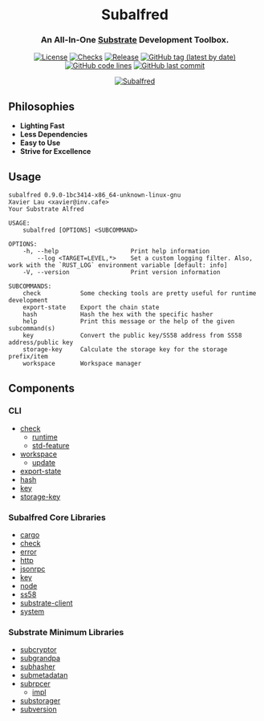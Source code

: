 <div align="center">

<!-- Logo -->
<!-- ![Subalfred]() -->

# Subalfred
### An All-In-One [Substrate](https://github.com/paritytech/substrate) Development Toolbox.

[![License](https://img.shields.io/badge/License-GPLv3-blue.svg)](https://www.gnu.org/licenses/gpl-3.0)
[![Checks](https://github.com/hack-ink/subalfred/workflows/checks/badge.svg?branch=main)](https://github.com/hack-ink/subalfred/actions/workflows/ci.yml)
[![Release](https://github.com/hack-ink/subalfred/workflows/release/badge.svg?branch=main)](https://github.com/hack-ink/subalfred/actions/workflows/ci.yml)
[![GitHub tag (latest by date)](https://img.shields.io/github/v/tag/hack-ink/subalfred)](https://github.com/hack-ink/subalfred/tags)
[![GitHub code lines](https://tokei.rs/b1/github/hack-ink/subalfred)](https://github.com/hack-ink/subalfred)
[![GitHub last commit](https://img.shields.io/github/last-commit/hack-ink/subalfred?color=red&style=plastic)](https://github.com/hack-ink/subalfred)

[![Subalfred](https://repobeats.axiom.co/api/embed/acdcdaf322ac3f7e821eb71a6985b14ec57e5c44.svg "Repobeats analytics image")](https://github.com/hack-ink/subalfred/pulse)

</div>

## Philosophies
- **Lighting Fast**
- **Less Dependencies**
- **Easy to Use**
- **Strive for Excellence**

## Usage
```
subalfred 0.9.0-1bc3414-x86_64-unknown-linux-gnu
Xavier Lau <xavier@inv.cafe>
Your Substrate Alfred

USAGE:
    subalfred [OPTIONS] <SUBCOMMAND>

OPTIONS:
    -h, --help                    Print help information
        --log <TARGET=LEVEL,*>    Set a custom logging filter. Also, work with the `RUST_LOG` environment variable [default: info]
    -V, --version                 Print version information

SUBCOMMANDS:
    check           Some checking tools are pretty useful for runtime development
    export-state    Export the chain state
    hash            Hash the hex with the specific hasher
    help            Print this message or the help of the given subcommand(s)
    key             Convert the public key/SS58 address from SS58 address/public key
    storage-key     Calculate the storage key for the storage prefix/item
    workspace       Workspace manager
```

## Components
### CLI
- [check](src/bin/subalfred/command/check)
  - [runtime](src/bin/subalfred/command/check/runtime)
  - [std-feature](src/bin/subalfred/command/check/std-feature)
- [workspace](src/bin/subalfred/command/workspace)
  - [update](src/bin/subalfred/command/update)
- [export-state](src/bin/subalfred/command/export-state.rs)
- [hash](src/bin/subalfred/command/hash.rs)
- [key](src/bin/subalfred/command/key.rs)
- [storage-key](src/bin/subalfred/command/storage-key.rs)

### Subalfred Core Libraries
- [cargo](src/subalfred/core/cargo)
- [check](src/subalfred/core/check)
- [error](src/subalfred/core/error)
- [http](src/subalfred/core/http)
- [jsonrpc](src/subalfred/core/jsonrpc)
- [key](src/subalfred/core/key)
- [node](src/subalfred/core/node)
- [ss58](src/subalfred/core/ss58)
- [substrate-client](src/subalfred/core/substrate-client)
- [system](src/subalfred/core/system)

### Substrate Minimum Libraries
- [subcryptor](substrate-minimum/subcryptor)
- [subgrandpa](substrate-minimum/subgrandpa)
- [subhasher](substrate-minimum/subhasher)
- [submetadatan](substrate-minimum/submetadatan)
- [subrpcer](substrate-minimum/subrpcer)
  - [impl](substrate-minimum/subrpcer/impl)
- [substorager](substrate-minimum/substorager)
- [subversion](substrate-minimum/subversion)
